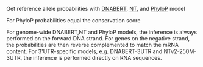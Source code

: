 Get reference allele probabilities with [DNABERT](dnabert/), [NT](nucleotide_transformer/), and [PhyloP](PhyloP/) model

For PhyloP probabilities equal the conservation score

For genome-wide DNABERT,NT and PhyloP models, the inference is always performed on the forward DNA strand. For genes on the negative strand, the probabilities are then reverse complemented to match the mRNA content. For 3'UTR-specific models, e.g. DNABERT-3UTR and NTv2-250M-3UTR, the inference is performed directly on RNA sequences.